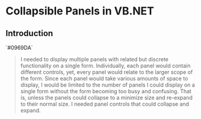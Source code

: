 # Collapsible Panels in VB.NET
<h2>Introduction</h2> `#0969DA`

> I needed to display multiple panels with related but discrete functionality on a single form. Individually, each panel would contain different controls, yet, every panel would relate to the larger scope of the form. Since each panel would take various amounts of space to display, I would be limited to the number of panels I could display on a single form without the form becoming too busy and confusing. That is, unless the panels could collapse to a minimize size and re-expand to their normal size. I needed panel controls that could collapse and expand.

